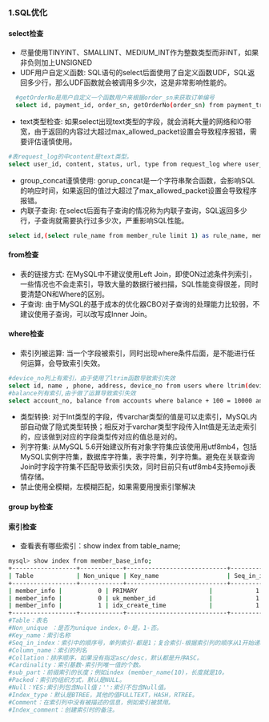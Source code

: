 
### 1.SQL优化
#### select检查
* 尽量使用TINYINT、SMALLINT、MEDIUM_INT作为整数类型而非INT，如果非负则加上UNSIGNED
* UDF用户自定义函数: SQL语句的select后面使用了自定义函数UDF，SQL返回多少行，那么UDF函数就会被调用多少次，这是非常影响性能的。
```bash
  #getOrderNo是用户自定义一个函数用户来根据order_sn来获取订单编号
  select id, payment_id, order_sn, getOrderNo(order_sn) from payment_transaction;
```
* text类型检查: 如果select出现text类型的字段，就会消耗大量的网络和IO带宽，由于返回的内容过大超过max_allowed_packet设置会导致程序报错，需要评估谨慎使用。
```bash
#表request_log的中content是text类型。
select user_id, content, status, url, type from request_log where user_id = 32121;
```
* group_concat谨慎使用: gorup_concat是一个字符串聚合函数，会影响SQL的响应时间，如果返回的值过大超过了max_allowed_packet设置会导致程序报错。
* 内联子查询: 在select后面有子查询的情况称为内联子查询，SQL返回多少行，子查询就需要执行过多少次，严重影响SQL性能。
```bash
select id,(select rule_name from member_rule limit 1) as rule_name, member_id, member_type from xxx
```
#### from检查
* 表的链接方式: 在MySQL中不建议使用Left Join，即使ON过滤条件列索引，一些情况也不会走索引，导致大量的数据行被扫描，SQL性能变得很差，同时要清楚ON和Where的区别。
* 子查询: 由于MySQL的基于成本的优化器CBO对子查询的处理能力比较弱，不建议使用子查询，可以改写成Inner Join。
#### where检查
* 索引列被运算: 当一个字段被索引，同时出现where条件后面，是不能进行任何运算，会导致索引失效。
```bash
#device_no列上有索引，由于使用了ltrim函数导致索引失效
select id, name , phone, address, device_no from users where ltrim(device_no) = 'Hfs1212121';
#balance列有索引,由于做了运算导致索引失效
select account_no, balance from accounts where balance + 100 = 10000 and status = 1;
```
* 类型转换: 对于Int类型的字段，传varchar类型的值是可以走索引，MySQL内部自动做了隐式类型转换；相反对于varchar类型字段传入Int值是无法走索引的，应该做到对应的字段类型传对应的值总是对的。
* 列字符集: 从MySQL 5.6开始建议所有对象字符集应该使用用utf8mb4，包括MySQL实例字符集，数据库字符集，表字符集，列字符集。避免在关联查询Join时字段字符集不匹配导致索引失效，同时目前只有utf8mb4支持emoji表情存储。
* 禁止使用全模糊，左模糊匹配，如果需要用搜索引擎解决
#### group by检查

#### 索引检查
* 查看表有哪些索引：show index from table_name;
```bash
mysql> show index from member_base_info;
+------------------+------------+----------------------------+--------------+-------------------+-----------+-------------+----------+--------+------+------------+---------+---------------+
| Table            | Non_unique | Key_name                   | Seq_in_index | Column_name       | Collation | Cardinality | Sub_part | Packed | Null | Index_type | Comment | Index_comment |
+------------------+------------+----------------------------+--------------+-------------------+-----------+-------------+----------+--------+------+------------+---------+---------------+
| member_info |          0 | PRIMARY                    |            1 | id                | A         |      131088 | NULL     | NULL   |      | BTREE      |         |               |
| member_info |          0 | uk_member_id               |            1 | member_id         | A         |      131824 | NULL     | NULL   |      | BTREE      |         |               |
| member_info |          1 | idx_create_time            |            1 | create_time       | A         |        6770 | NULL     | NULL   |      | BTREE      |         |               |
+------------------+------------+----------------------------+--------------+-------------------+-----------+-------------+----------+--------+------+------------+---------+---------------+
#Table：表名
#Non_unique ：是否为unique index，0-是，1-否。
#Key_name：索引名称
#Seq_in_index：索引中的顺序号，单列索引-都是1；复合索引-根据索引列的顺序从1开始递增。
#Column_name：索引的列名
#Collation：排序顺序，如果没有指定asc/desc，默认都是升序ASC。
#Cardinality：索引基数-索引列唯一值的个数。
#sub_part：前缀索引的长度；例如index (member_name(10)，长度就是10。
#Packed：索引的组织方式，默认是NULL。
#Null：YES:索引列包含Null值；'':索引不包含Null值。
#Index_type：默认是BTREE，其他的值FULLTEXT，HASH，RTREE。
#Comment：在索引列中没有被描述的信息，例如索引被禁用。
#Index_comment：创建索引时的备注。
```
